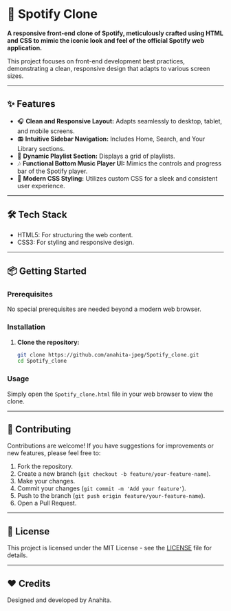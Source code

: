 # 🎵 Spotify Clone

**A responsive front-end clone of Spotify, meticulously crafted using HTML and CSS to mimic the iconic look and feel of the official Spotify web application.**

This project focuses on front-end development best practices, demonstrating a clean, responsive design that adapts to various screen sizes.

---

## ✨ Features

- 🎧 **Clean and Responsive Layout:** Adapts seamlessly to desktop, tablet, and mobile screens.
- 📻 **Intuitive Sidebar Navigation:** Includes Home, Search, and Your Library sections.
- 📂 **Dynamic Playlist Section:** Displays a grid of playlists.
- 🎶 **Functional Bottom Music Player UI:** Mimics the controls and progress bar of the Spotify player.
- 🎨 **Modern CSS Styling:** Utilizes custom CSS for a sleek and consistent user experience.

---



## 🛠 Tech Stack

- HTML5: For structuring the web content.
- CSS3: For styling and responsive design.

---

## 📦 Getting Started

### Prerequisites

No special prerequisites are needed beyond a modern web browser.

### Installation

1.  **Clone the repository:**
    ```bash
    git clone https://github.com/anahita-jpeg/Spotify_clone.git
    cd Spotify_clone
    ```

### Usage

Simply open the `Spotify_clone.html` file in your web browser to view the clone.

---

## 🤝 Contributing

Contributions are welcome! If you have suggestions for improvements or new features, please feel free to:

1.  Fork the repository.
2.  Create a new branch (`git checkout -b feature/your-feature-name`).
3.  Make your changes.
4.  Commit your changes (`git commit -m 'Add your feature'`).
5.  Push to the branch (`git push origin feature/your-feature-name`).
6.  Open a Pull Request.

---

## 📝 License

This project is licensed under the MIT License - see the [LICENSE](LICENSE) file for details.

---

## ❤️ Credits

Designed and developed by Anahita.

